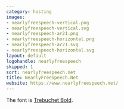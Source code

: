 ```yaml
---
category: hosting
images:
- nearlyfreespeech-vertical.png
- nearlyfreespeech-vertical.svg
- nearlyfreespeech-ar21.png
- nearlyfreespeech-horizontal.png
- nearlyfreespeech-ar21.svg
- nearlyfreespeech-horizontal.svg
layout: default
logohandle: nearlyfreespeech
skipped: 1
sort: nearlyfreespeech.net
title: NearlyFreeSpeech.Net
website: https://www.nearlyfreespeech.net/
---
```


The font is [Trebuchet Bold](http://www.myfonts.com/fonts/ascender/trebuchet/bold/?ref=vectorlogozone).
